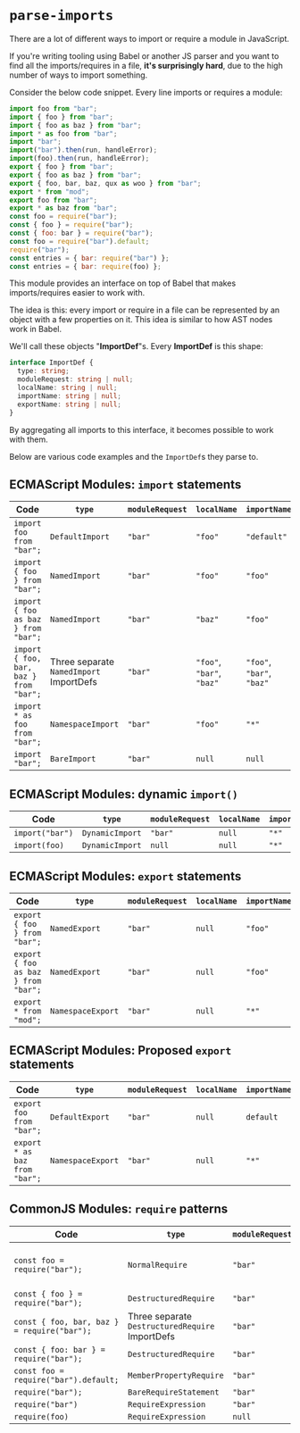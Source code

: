 # `parse-imports`

There are a lot of different ways to import or require a module in JavaScript.

If you're writing tooling using Babel or another JS parser and you want to find all the imports/requires in a file, **it's surprisingly hard**, due to the high number of ways to import something.

Consider the below code snippet. Every line imports or requires a module:

```js
import foo from "bar";
import { foo } from "bar";
import { foo as baz } from "bar";
import * as foo from "bar";
import "bar";
import("bar").then(run, handleError);
import(foo).then(run, handleError);
export { foo } from "bar";
export { foo as baz } from "bar";
export { foo, bar, baz, qux as woo } from "bar";
export * from "mod";
export foo from "bar";
export * as baz from "bar";
const foo = require("bar");
const { foo } = require("bar");
const { foo: bar } = require("bar");
const foo = require("bar").default;  
require("bar");
const entries = { bar: require("bar") };
const entries = { bar: require(foo) };
```

This module provides an interface on top of Babel that makes imports/requires easier to work with.

The idea is this: every import or require in a file can be represented by an object with a few properties on it. This idea is similar to how AST nodes work in Babel.

We'll call these objects "**ImportDef**"s. Every **ImportDef** is this shape:

```ts
interface ImportDef {
  type: string;
  moduleRequest: string | null;
  localName: string | null;
  importName: string | null;
  exportName: string | null;
}
```

By aggregating all imports to this interface, it becomes possible to work with them.

Below are various code examples and the `ImportDef`s they parse to.

## ECMAScript Modules: `import` statements

| Code                                   | `type`                                  | `moduleRequest` | `localName`               | `importName`              |
| -------------------------------------- | --------------------------------------- | --------------- | ------------------------- | ------------------------- |
| `import foo from "bar";`               | `DefaultImport`                         | `"bar"`         | `"foo"`                   | `"default"`               |
| `import { foo } from "bar";`           | `NamedImport`                           | `"bar"`         | `"foo"`                   | `"foo"`                   |
| `import { foo as baz } from "bar";`    | `NamedImport`                           | `"bar"`         | `"baz"`                   | `"foo"`                   |
| `import { foo, bar, baz } from "bar";` | Three separate `NamedImport` ImportDefs | `"bar"`         | `"foo"`, `"bar"`, `"baz"` | `"foo"`, `"bar"`, `"baz"` |
| `import * as foo from "bar";`          | `NamespaceImport`                       | `"bar"`         | `"foo"`                   | `"*"`                     |
| `import "bar";`                        | `BareImport`                            | `"bar"`         | `null`                    | `null`                    |

## ECMAScript Modules: dynamic `import()`

| Code            | `type`          | `moduleRequest` | `localName` | `importName` |
| --------------- | --------------- | --------------- | ----------- | ------------ |
| `import("bar")` | `DynamicImport` | `"bar"`         | `null`      | `"*"`        |
| `import(foo)`   | `DynamicImport` | `null`          | `null`      | `"*"`        |

## ECMAScript Modules: `export` statements

| Code                                | `type`            | `moduleRequest` | `localName` | `importName` | `exportName` |
| ----------------------------------- | ----------------- | --------------- | ----------- | ------------ | ------------ |
| `export { foo } from "bar";`        | `NamedExport`     | `"bar"`         | `null`      | `"foo"`      | `"foo"`      |
| `export { foo as baz } from "bar";` | `NamedExport`     | `"bar"`         | `null`      | `"foo"`      | `"baz"`      |
| `export * from "mod";`              | `NamespaceExport` | `"bar"`         | `null`      | `"*"`        | `null`       |

## ECMAScript Modules: Proposed `export` statements

| Code                          | `type`            | `moduleRequest` | `localName` | `importName` | `exportName` |
| ----------------------------- | ----------------- | --------------- | ----------- | ------------ | ------------ |
| `export foo from "bar";`      | `DefaultExport`   | `"bar"`         | `null`      | `default`    | `"foo"`      |
| `export * as baz from "bar";` | `NamespaceExport` | `"bar"`         | `null`      | `"*"`        | `"baz"`      |

## CommonJS Modules: `require` patterns

| Code                                        | `type`                                          | `moduleRequest` | `localName`               | `importName`                                       |
| ------------------------------------------- | ----------------------------------------------- | --------------- | ------------------------- | -------------------------------------------------- |
| `const foo = require("bar");`               | `NormalRequire`                                 | `"bar"`         | `"foo"`                   | `"default"` or `"*"` depending on `foo.__esModule` |
| `const { foo } = require("bar");`           | `DestructuredRequire`                           | `"bar"`         | `"foo"`                   | `"foo"`                                            |
| `const { foo, bar, baz } = require("bar");` | Three separate `DestructuredRequire` ImportDefs | `"bar"`         | `"foo"`, `"bar"`, `"baz"` | `"foo"`, `"bar"`, `"baz"`                          |
| `const { foo: bar } = require("bar");`      | `DestructuredRequire`                           | `"bar"`         | `"bar"`                   | `"foo"`                                            |
| `const foo = require("bar").default;`       | `MemberPropertyRequire`                         | `"bar"`         | `"foo"`                   | `"default"`                                        |
| `require("bar");`                           | `BareRequireStatement`                          | `"bar"`         | `null`                    | `null`                                             |
| `require("bar")`                            | `RequireExpression`                             | `"bar"`         | `null`                    | `null`                                             |
| `require(foo)`                              | `RequireExpression`                             | `null`          | `null`                    | `null`                                             |
